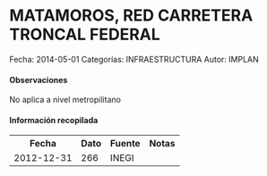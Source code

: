 MATAMOROS, RED CARRETERA TRONCAL FEDERAL
=====

Fecha: 2014-05-01
Categorías: INFRAESTRUCTURA
Autor: IMPLAN

#### Observaciones

No aplica a nivel metropilitano

#### Información recopilada

<table class="table table-hover table-bordered">
  <tr><th>Fecha</th><th>Dato</th><th>Fuente</th><th>Notas</th></tr>
  <tr><td>2012-12-31</td><td>266</td><td>INEGI</td><td></td></tr>
</table>
